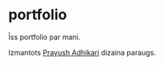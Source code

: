 # portfolio
<p>Īss portfolio par mani.<p/>
<p>Izmantots <a href="https://github.com/adhikareeprayush/Portfolio-Website-Template">Prayush Adhikari</a> dizaina paraugs.</p>
